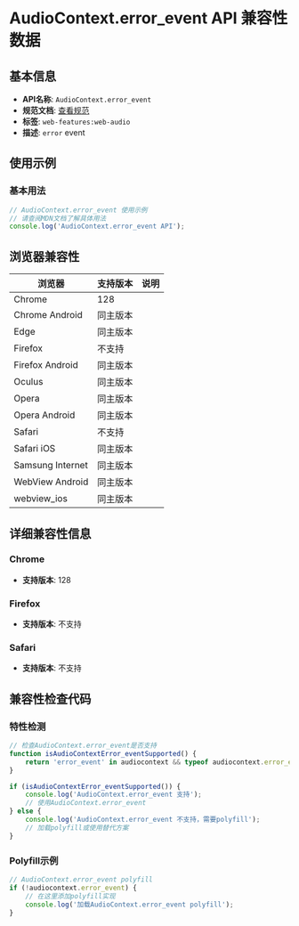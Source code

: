 # AudioContext.error_event API 兼容性数据

## 基本信息

- **API名称**: `AudioContext.error_event`
- **规范文档**: [查看规范](https://webaudio.github.io/web-audio-api/#dom-audiocontext-onerror)
- **标签**: `web-features:web-audio`
- **描述**: `error` event

## 使用示例

### 基本用法

```javascript
// AudioContext.error_event 使用示例
// 请查阅MDN文档了解具体用法
console.log('AudioContext.error_event API');
```

## 浏览器兼容性

| 浏览器 | 支持版本 | 说明 |
|--------|----------|------|
| Chrome | 128 |  |
| Chrome Android | 同主版本 |  |
| Edge | 同主版本 |  |
| Firefox | 不支持 |  |
| Firefox Android | 同主版本 |  |
| Oculus | 同主版本 |  |
| Opera | 同主版本 |  |
| Opera Android | 同主版本 |  |
| Safari | 不支持 |  |
| Safari iOS | 同主版本 |  |
| Samsung Internet | 同主版本 |  |
| WebView Android | 同主版本 |  |
| webview_ios | 同主版本 |  |

## 详细兼容性信息

### Chrome

- **支持版本**: 128

### Firefox

- **支持版本**: 不支持

### Safari

- **支持版本**: 不支持

## 兼容性检查代码

### 特性检测

```javascript
// 检查AudioContext.error_event是否支持
function isAudioContextError_eventSupported() {
    return 'error_event' in audiocontext && typeof audiocontext.error_event === 'function';
}

if (isAudioContextError_eventSupported()) {
    console.log('AudioContext.error_event 支持');
    // 使用AudioContext.error_event
} else {
    console.log('AudioContext.error_event 不支持，需要polyfill');
    // 加载polyfill或使用替代方案
}
```

### Polyfill示例

```javascript
// AudioContext.error_event polyfill
if (!audiocontext.error_event) {
    // 在这里添加polyfill实现
    console.log('加载AudioContext.error_event polyfill');
}
```


